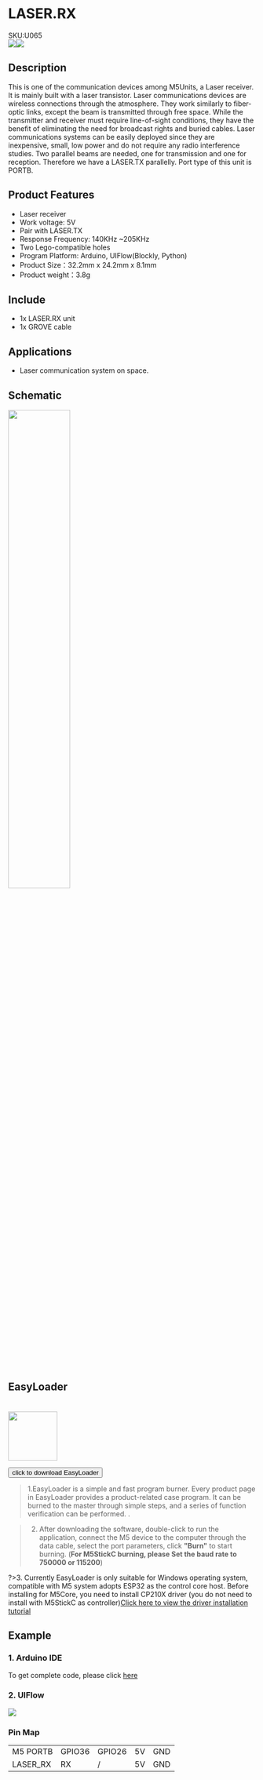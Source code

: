 # LASER.RX

<div class="badge badge-pill badge-primary product_sku_tag">SKU:U065</div>

<div class="product_pic"><img src="assets\img\product_pics\unit\laser_rx\unit_laser_rx_01.webp"><img src="assets\img\product_pics\unit\laser_rx\unit_laser_rx_02.webp"></div>

## Description

This is one of the communication devices among M5Units, a Laser receiver. It is mainly built with a laser transistor.
Laser communications devices are wireless connections through the atmosphere. They work similarly to fiber-optic links, except the beam is transmitted through free space. While the transmitter and receiver must require line-of-sight conditions, they have the benefit of eliminating the need for broadcast rights and buried cables. Laser communications systems can be easily deployed since they are inexpensive, small, low power and do not require any radio interference studies. 
Two parallel beams are needed, one for transmission and one for reception. Therefore we have a LASER.TX parallelly.  Port type of this unit is PORTB.

## Product Features

- Laser receiver
- Work voltage: 5V
- Pair with LASER.TX
- Response Frequency: 140KHz ~205KHz
- Two Lego-compatible holes
- Program Platform: Arduino, UIFlow(Blockly, Python)
- Product Size：32.2mm x 24.2mm x 8.1mm
- Product weight：3.8g

## Include

- 1x LASER.RX unit
- 1x GROVE cable

## Applications

- Laser communication system on space. 

## Schematic

<img src="assets/img/product_pics/unit/laser_rx/unit_laser_rx_04.webp" width="50%" height="50%">

## EasyLoader

<img src="https://m5stack.oss-cn-shenzhen.aliyuncs.com/image/EasyLoader_logo.webp" width="100px" style="margin-top:20px">

<a href="https://m5stack.oss-cn-shenzhen.aliyuncs.com/EasyLoader/Unit/LASER/EasyLoader_LASER_RX.exe"><button type="button" class="btn btn-primary">click to download EasyLoader</button></a>

>1.EasyLoader is a simple and fast program burner. Every product page in EasyLoader provides a product-related case program. It can be burned to the master through simple steps, and a series of function verification can be performed. .

>2. After downloading the software, double-click to run the application, connect the M5 device to the computer through the data cable, select the port parameters, click **"Burn"** to start burning. (**For M5StickC burning, please Set the baud rate to 750000 or 115200**)

?>3. Currently EasyLoader is only suitable for Windows operating system, compatible with M5 system adopts ESP32 as the control core host. Before installing for M5Core, you need to install CP210X driver (you do not need to install with M5StickC as controller)[Click here to view the driver installation tutorial](en/related_documents/M5Burner#install-usb-driver)

## Example

### 1. Arduino IDE

To get complete code, please click [here](https://github.com/m5stack/M5Stack/tree/master/examples/Unit/LASER)

### 2. UIFlow

<img src="assets/img/product_pics/unit/laser_rx/laser-rx.webp">

### Pin Map

<table>
 <tr><td>M5 PORTB</td><td>GPIO36</td><td>GPIO26</td><td>5V</td><td>GND</td></tr>
 <tr><td>LASER_RX</td><td>RX</td><td>/</td><td>5V</td><td>GND</td></tr>
</table>

<script>

   var purchase_link = 'https://m5stack.com/collections/m5-unit/products/laser-rx-unit';

   anchor_search(purchase_link);
   scrollFunc();

</script>